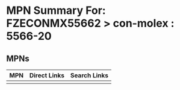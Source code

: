



# MPN Summary For: FZECONMX55662 > con-molex : 5566-20

## MPNs
  

|MPN|Direct Links|Search Links|
| :--- | :--- | :--- |
||||
